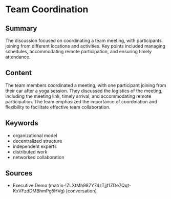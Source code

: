 # Team Coordination

## Summary
The discussion focused on coordinating a team meeting, with participants joining from different locations and activities. Key points included managing schedules, accommodating remote participation, and ensuring timely attendance.

## Content
The team members coordinated a meeting, with one participant joining from their car after a yoga session. They discussed the logistics of the meeting, including the meeting link, timely arrival, and accommodating remote participation. The team emphasized the importance of coordination and flexibility to facilitate effective team collaboration.

## Keywords

- organizational model
- decentralized structure
- independent experts
- distributed work
- networked collaboration

## Sources

- Executive Demo (matrix-!ZLXtMh987Y74zTjjf1ZDe7Qqt-KxVFzdDMBhmPg5HVg) [conversation]